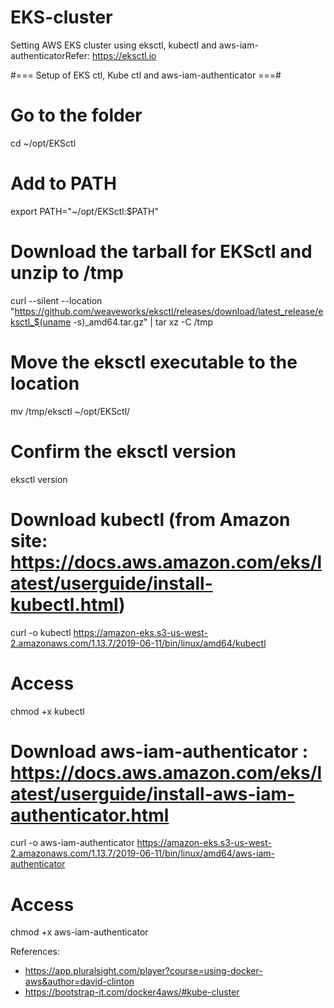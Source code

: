 # EKS-cluster
Setting AWS EKS cluster using eksctl, kubectl and aws-iam-authenticatorRefer: https://eksctl.io

#=== Setup of EKS ctl, Kube ctl and aws-iam-authenticator ===#
# Go to the folder
cd ~/opt/EKSctl
# Add to PATH  
export PATH="~/opt/EKSctl:$PATH"

# Download the tarball for EKSctl and unzip to /tmp
curl --silent --location "https://github.com/weaveworks/eksctl/releases/download/latest_release/eksctl_$(uname -s)_amd64.tar.gz" | tar xz -C /tmp
# Move the eksctl executable to the location
mv /tmp/eksctl ~/opt/EKSctl/
# Confirm the eksctl version
eksctl version

# Download kubectl (from Amazon site: https://docs.aws.amazon.com/eks/latest/userguide/install-kubectl.html)
curl -o kubectl https://amazon-eks.s3-us-west-2.amazonaws.com/1.13.7/2019-06-11/bin/linux/amd64/kubectl
# Access
chmod +x kubectl

# Download aws-iam-authenticator : https://docs.aws.amazon.com/eks/latest/userguide/install-aws-iam-authenticator.html
curl -o aws-iam-authenticator https://amazon-eks.s3-us-west-2.amazonaws.com/1.13.7/2019-06-11/bin/linux/amd64/aws-iam-authenticator
# Access
chmod +x aws-iam-authenticator

References: 
- https://app.pluralsight.com/player?course=using-docker-aws&author=david-clinton
- https://bootstrap-it.com/docker4aws/#kube-cluster  